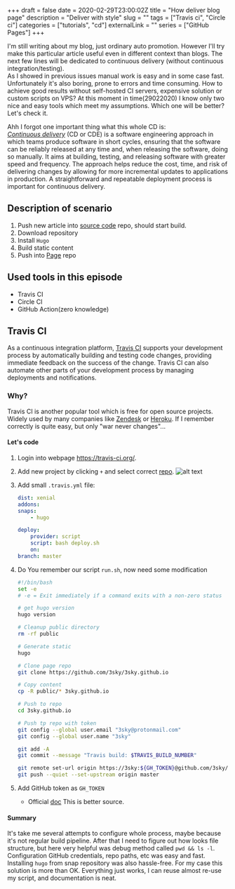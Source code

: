 +++
draft = false
date = 2020-02-29T23:00:02Z
title = "How deliver blog page"
description = "Deliver with style"
slug = ""
tags = ["Travis ci", "Circle ci"]
categories = ["tutorials", "cd"]
externalLink = ""
series = ["GitHub Pages"]
+++

I'm still writing about my blog, just ordinary auto promotion. However I'll try make this particular article useful even in different context than blogs. The next few lines will be dedicated to continuous delivery (without continuous integration/testing). \
As I showed in previous issues manual work is easy and in some case fast. Unfortunately it's also boring, prone to errors and time consuming. How to achieve good results without self-hosted CI servers, expensive solution or custom scripts on VPS? At this moment in time(29022020) I know only two nice and easy tools which meet my assumptions. Which one will be better? Let's check it.

Ahh I forgot one important thing what this whole CD is: \
[*Continuous delivery*][2] (CD or CDE) is a software engineering approach in which teams produce software in short cycles, ensuring that the software can be reliably released at any time and, when releasing the software, doing so manually. It aims at building, testing, and releasing software with greater speed and frequency. The approach helps reduce the cost, time, and risk of delivering changes by allowing for more incremental updates to applications in production. A straightforward and repeatable deployment process is important for continuous delivery.

## Description of scenario

1. Push new article into [source code][5] repo, should start build.
1. Download repository
1. Install `Hugo`
1. Build static content
1. Push into [Page][6] repo

## Used tools in this episode

- Travis CI
- Circle CI
- GitHub Action(zero knowledge)

## Travis CI

As a continuous integration platform, [Travis CI][1] supports your development process by automatically building and testing code changes, providing immediate feedback on the success of the change. Travis CI can also automate other parts of your development process by managing deployments and notifications.

### Why?

Travis CI is another popular tool which is free for open source projects. Widely used by many companies like [Zendesk][3] or [Heroku][4]. If I remember correctly is quite easy, but only "war never changes"...

#### Let's code

1. Login into webpage https://travis-ci.org/.
1. Add new project by clicking `+` and select correct [repo][5].
![alt text](images/img-blog-cds/travis-add.png "Add new project")
1. Add small `.travis.yml` file:

    ```yaml
    dist: xenial
    addons:
    snaps:
        - hugo

    deploy:
        provider: script
        script: bash deploy.sh
        on:
    branch: master
    ```

1. Do You remember our script `run.sh`, now need some modification

    ```bash
    #!/bin/bash
    set -e
    # -e = Exit immediately if a command exits with a non-zero status

    # get hugo version
    hugo version

    # Cleanup public directory
    rm -rf public

    # Generate static
    hugo

    # Clone page repo
    git clone https://github.com/3sky/3sky.github.io

    # Copy content
    cp -R public/* 3sky.github.io

    # Push to repo
    cd 3sky.github.io

    # Push tp repo with token
    git config --global user.email "3sky@protonmail.com"
    git config --global user.name "3sky"

    git add -A
    git commit --message "Travis build: $TRAVIS_BUILD_NUMBER"

    git remote set-url origin https://3sky:${GH_TOKEN}@github.com/3sky/3sky.github.io.git >/dev/null 2>&1
    git push --quiet --set-upstream origin master
    ```

1. Add GitHub token as `GH_TOKEN`

    - Official [doc][7] This is better source.

#### Summary

It's take me several attempts to configure whole process, maybe because it's not regular build pipeline. After that I need to figure out how looks file structure, but here very helpful was debug method called `pwd && ls -l`. Configuration GitHub credentials, repo paths, etc was easy and fast. Installing `hugo` from snap repository was also hassle-free. For my case this solution is more than OK. Everything just works, I can reuse almost re-use my script, and documentation is neat.

[1]: https://travis-ci.org/
[2]: https://en.wikipedia.org/wiki/Continuous_delivery
[3]: https://www.zendesk.com/
[4]: https://www.heroku.com/
[5]: https://github.com/3sky/blog-src
[6]: https://github.com/3sky/3sky.github.io
[7]: https://docs.travis-ci.com/user/environment-variables/#defining-variables-in-repository-settings